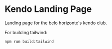 # Kendo Landing Page

Landing page for the belo horizonte's kendo club.

For building tailwind:
```console
npm run build:tailwind
```